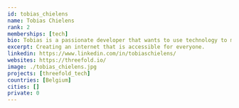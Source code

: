 ```yaml
---
id: tobias_chielens
name: Tobias Chielens
rank: 2
memberships: [tech]
bio: Tobias is a passionate developer that wants to use technology to make the world a better place.
excerpt: Creating an internet that is accessible for everyone.
linkedin: https://www.linkedin.com/in/tobiaschielens/
websites: https://threefold.io/
image: ./tobias_chielens.jpg
projects: [threefold_tech]
countries: [Belgium]
cities: []
private: 0
---
```

